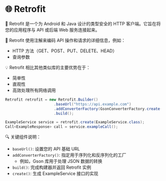 # 🌐 Retrofit

🔹 Retrofit 是一个为 Android 和 Java 设计的类型安全的 HTTP 客户端。它旨在将您的应用程序与 API 或后端 Web 服务连接起来。

🔧 Retrofit 使用注解来编码 API 操作和请求的详细信息，例如：
- HTTP 方法（GET、POST、PUT、DELETE、HEAD）
- 查询参数

💡 Retrofit 相比其他类似库的主要优势在于：
- 简单性
- 直观性
- 高效处理所有网络调用

```java
Retrofit retrofit = new Retrofit.Builder()
                      .baseUrl("https://api.example.com")
                      .addConverterFactory(GsonConverterFactory.create())
                      .build();

ExampleService service = retrofit.create(ExampleService.class);
Call<ExampleResponse> call = service.exampleCall();
```

🔍 关键组件说明：
- `baseUrl()`: 设置您的 API 基础 URL
- `addConverterFactory()`: 指定用于序列化和反序列化的工厂
  - 例如，Gson 库用于处理 JSON 数据的转换
- `build()`: 完成构建器并返回 Retrofit 实例
- `create()`: 生成 ExampleService 接口的实现

